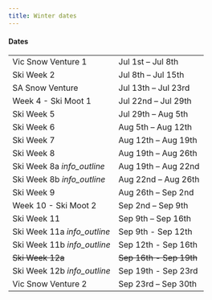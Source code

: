 ```yaml
---
title: Winter dates
---
```


<h4 class='dates-title'>Dates</h4>
<div class='dates-container'>
  <table class='dates'>
    <tr><td>Vic Snow Venture 1</td><td>Jul 1st – Jul 8th</td></tr>
    <tr><td>Ski Week 2</td><td>Jul 8th – Jul 15th</td></tr>
    <tr><td>SA Snow Venture</td><td>Jul 13th – Jul 23rd</td></tr>
    <tr><td>Week 4 - Ski Moot 1</td><td>Jul 22nd – Jul 29th</td></tr>
    <tr><td>Ski Week 5</td><td>Jul 29th – Aug 5th</td></tr>
    <tr><td>Ski Week 6</td><td>Aug 5th – Aug 12th</td></tr>
    <tr><td>Ski Week 7</td><td>Aug 12th – Aug 19th</td></tr>
    <tr><td>Ski Week 8</td><td>Aug 19th – Aug 26th</td></tr>
    <tr><td>Ski Week 8a <i class='material-icons' title='Join us for a half week, or book for the whole week.'>info_outline</i></td><td>Aug 19th – Aug 22nd</td></tr>
    <tr><td>Ski Week 8b <i class='material-icons' title='Join us for a half week, or book for the whole week.'>info_outline</i></td><td>Aug 22nd – Aug 26th</td></tr>
    <tr><td>Ski Week 9</td><td>Aug 26th – Sep 2nd</td></tr>
    <tr><td>Week 10 - Ski Moot 2</td><td>Sep 2nd – Sep 9th</td></tr>
    <tr><td>Ski Week 11</td><td>Sep 9th – Sep 16th</td></tr>
    <tr><td>Ski Week 11a <i class='material-icons' title='Join us for a half week, or book for the whole week.'>info_outline</i></td><td>Sep 9th - Sep 12th</td></tr>
    <tr><td>Ski Week 11b <i class='material-icons' title='Join us for a half week, or book for the whole week.'>info_outline</i></td><td>Sep 12th - Sep 16th</td></tr>
    <tr style='text-decoration: line-through' title='Booked out!'><td>Ski Week 12a</td><td>Sep 16th - Sep 19th</td></tr>
    <tr><td>Ski Week 12b <i class='material-icons' title='Join us for a half week!'>info_outline</i></td><td>Sep 19th - Sep 23rd</td></tr>
    <tr><td>Vic Snow Venture 2</td><td>Sep 23rd – Sep 30th</td></tr>
  </table>
</div>
